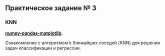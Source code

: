 ## Практическое задание № 3
### KNN

<b> [numpy-pandas-matplotlib](./numpy-pandas-matplotlib.ipynb): </b><br>

Ознакомление с алгоритмом k ближайших соседей (KNN) для решения задач классификации и регрессии.
